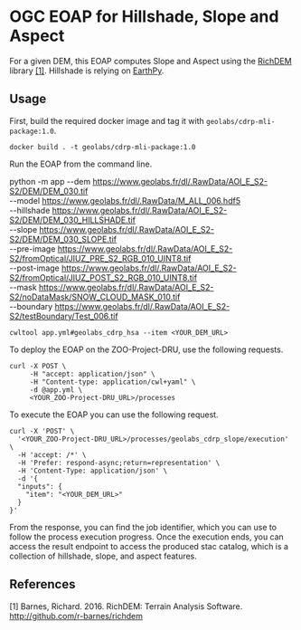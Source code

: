 # OGC EOAP for Hillshade, Slope and Aspect

For a given DEM, this EOAP computes Slope and Aspect using the [RichDEM](https://richdem.readthedocs.io/en/latest/) library [[1]](#references). Hillshade is relying on [EarthPy](https://earthpy.readthedocs.io/en/latest/). 

## Usage

First, build the required docker image and tag it with `geolabs/cdrp-mli-package:1.0`.

````
docker build . -t geolabs/cdrp-mli-package:1.0
````

Run the EOAP from the command line.

python -m app --dem https://www.geolabs.fr/dl/.RawData/AOI_E_S2-S2/DEM/DEM_030.tif \
  --model https://www.geolabs.fr/dl/.RawData/M_ALL_006.hdf5 \
  --hillshade https://www.geolabs.fr/dl/.RawData/AOI_E_S2-S2/DEM/DEM_030_HILLSHADE.tif  \
  --slope https://www.geolabs.fr/dl/.RawData/AOI_E_S2-S2/DEM/DEM_030_SLOPE.tif  \
  --pre-image https://www.geolabs.fr/dl/.RawData/AOI_E_S2-S2/fromOptical/JIUZ_PRE_S2_RGB_010_UINT8.tif \
  --post-image https://www.geolabs.fr/dl/.RawData/AOI_E_S2-S2/fromOptical/JIUZ_POST_S2_RGB_010_UINT8.tif \
  --mask https://www.geolabs.fr/dl/.RawData/AOI_E_S2-S2/noDataMask/SNOW_CLOUD_MASK_010.tif \
  --boundary https://www.geolabs.fr/dl/.RawData/AOI_E_S2-S2/testBoundary/Test_006.tif

````
cwltool app.yml#geolabs_cdrp_hsa --item <YOUR_DEM_URL>
````

To deploy the EOAP on the ZOO-Project-DRU, use the following requests.

````
curl -X POST \
     -H "accept: application/json" \
     -H "Content-type: application/cwl+yaml" \
     -d @app.yml \
     <YOUR_ZOO-Project-DRU_URL>/processes
````

To execute the EOAP you can use the following request.

````
curl -X 'POST' \
  '<YOUR_ZOO-Project-DRU_URL>/processes/geolabs_cdrp_slope/execution' \
  -H 'accept: /*' \
  -H 'Prefer: respond-async;return=representation' \
  -H 'Content-Type: application/json' \
  -d '{
  "inputs": {
    "item": "<YOUR_DEM_URL>"
  }
}'
````

From the response, you can find the job identifier, which you can use to follow the process execution progress. Once the execution ends, you can access the result endpoint to access the produced stac catalog, which is a collection of hillshade, slope, and aspect features.


## References

[1] Barnes, Richard. 2016. RichDEM: Terrain Analysis Software. http://github.com/r-barnes/richdem